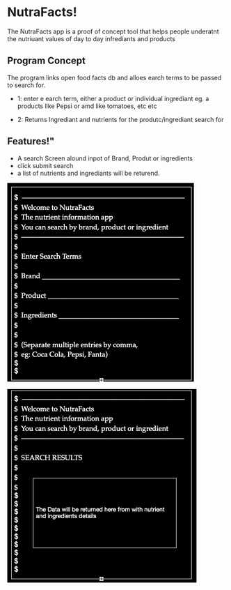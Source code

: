 # NutraFacts!

The NutraFacts app is a proof of concept tool that helps people underatnt the nutriuant values of day to day infrediants and products

## Program Concept
The program links open food facts db and alloes earch terms to be passed to search for.

- 1: enter e earch term, either a product or individual ingrediant eg. a products llke Pepsi or amd like tomatoes, etc etc

- 2: Returns Ingrediant and nutrients for the produtc/ingrediant search for




## Features!" 

- A search Screen alound inpot of Brand, Produt or ingredients
- click submit search
- a list of nutrients and ingrediants will be returend.

![Search](media/search.png)

![Search](media/search-results.png)

